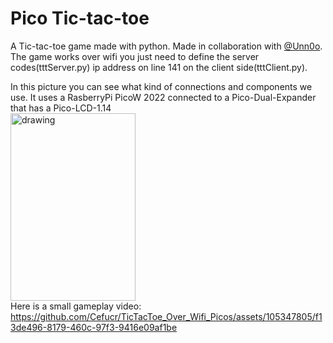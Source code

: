# Pico Tic-tac-toe

A Tic-tac-toe game made with python. Made in collaboration with <a href="https://github.com/Unn0o">@Unn0o</a>.<br>
The game works over wifi you just need to define the server codes(tttServer.py) ip address on line 141 on the 
client side(tttClient.py).


In this picture you can see what kind of connections and components we use. 
It uses a RasberryPi PicoW 2022 connected to a Pico-Dual-Expander that has a Pico-LCD-1.14
<br>
<img src="https://github.com/Cefucr/TicTacToe_Over_Wifi_Picos/assets/105347805/bb7286e3-75f1-4039-95dd-db262a19d4a4" alt="drawing" width="200" height="300"/>
<br>
Here is a small gameplay video: 
<br>
https://github.com/Cefucr/TicTacToe_Over_Wifi_Picos/assets/105347805/f13de496-8179-460c-97f3-9416e09af1be


